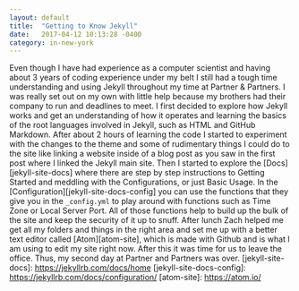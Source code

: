 ```yaml
---
layout: default
title:  "Getting to Know Jekyll"
date:   2017-04-12 10:13:28 -0400
category: in-new-york
---
```

Even though I have had experience as a computer scientist and having about 3 years of coding experience under my belt I still had a tough time understanding and using Jekyll throughout my time at Partner & Partners. I was really set out on my own with little help because my brothers had their company to run and deadlines to meet. I first decided to explore how Jekyll works and get an understanding of how it operates and learning the basics of the root languages involved in Jekyll, such as HTML and GitHub Markdown.
After about 2 hours of learning the code I started to experiment with the changes to the theme and some of rudimentary things I could do to the site like linking a website inside of a blog post as you saw in the first post where I linked the Jekyll main site. Then I started to explore the [Docs][jekyll-site-docs] where there are step by step instructions to Getting Started and meddling with the Configurations, or just Basic Usage. In the [Configuration][jekyll-site-docs-config] you can use the functions that they give you in the `_config.yml` to play around with functions such as Time Zone or Local Server Port. All of those functions help to build up the bulk of the site and keep the security of it up to snuff.
After lunch Zach helped me get all my folders and things in the right area and set me up with a better text editor called [Atom][atom-site], which is made with Github and is what I am using to edit my site right now. After this it was time for us to leave the office. Thus, my second day at Partner and Partners was over.
[jekyll-site-docs]: https://jekyllrb.com/docs/home
[jekyll-site-docs-config]: https://jekyllrb.com/docs/configuration/
[atom-site]: https://atom.io/
